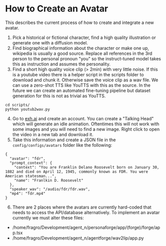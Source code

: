 # How to Create an Avatar

This describes the current process of how to create and integrate a new avatar. 

1. Pick a historical or fictional character, find a high quality illustration or generate one with a diffusion model.
2. Find biographical information about the character or make one up, wikipedia is usually a good source. Replace all references in the 3rd person to the personal pronoun "you" so the instruct-tuned model takes this as instruction and assumes the personality.
3. Find a short high quality voice clip (> 2min) with very little noise. If this is a youtube video there is a helper script in the scripts folder to download and chunk it. Otherwise save the voice clip as a wav file. We can use a zero-shot TTS like YouTTS with this as the source. In the future we can create an automated fine-tuning pipeline but dataset generation for this is not as trivial as YouTTS.

```
cd scripts/
python youtub2wav.py
```
4. Go to [exh.ai](exh.ai) and create an account. You can create a "Talking Head" which will generate an idle animation. Oftentimes this will not work with some images and you will need to find a new image. Right click to open the video in a new tab and download it.
5. Take this information and create a JSON file in the `config/configs/avatars` folder like the following:

```
{
  "avatar": "fdr",
  "prompt_context": {
    "context": "You are Franklin Delano Roosevelt born on January 30, 1882 and died on April 12, 1945, commonly known as FDR. You were American statesman...",
    "name": "Franlkin D. Roosevelt"
  },
  "speaker_wav": "/audio/fdr/fdr.wav",
  "mp4": "fdr.mp4"
}
```
6. There are 2 places where the avatars are currently hard-coded that needs to access the API/database alternatively. To implement an avatar currently we must alter these files:

-  /home/fragro/Development/agent_n/personaforge/app/(forge)/forge/app.tsx
- /home/fragro/Development/agent_n/agentforge/wav2lip/app.py